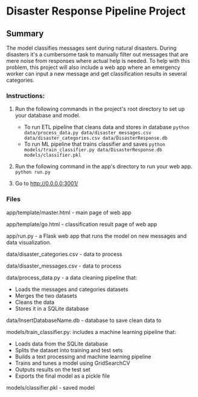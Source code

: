 # Disaster Response Pipeline Project

## Summary
The model classifies messages sent during natural disasters. During disasters it's a cumbersome task to manually filter out messages that are mere noise from responses where actual help is needed. To help with this problem, this project will also include a web app where an emergency worker can input a new message and get classification results in several categories.

### Instructions:
1. Run the following commands in the project's root directory to set up your database and model.

    - To run ETL pipeline that cleans data and stores in database
        `python data/process_data.py data/disaster_messages.csv data/disaster_categories.csv data/DisasterResponse.db`
    - To run ML pipeline that trains classifier and saves
        `python models/train_classifier.py data/DisasterResponse.db models/classifier.pkl`

2. Run the following command in the app's directory to run your web app.
    `python run.py`

3. Go to http://0.0.0.0:3001/

### Files

app/template/master.html - main page of web app

app/template/go.html - classification result page of web app

app/run.py - a Flask web app that runs the model on new messages and data visualization.

data/disaster_categories.csv - data to process

data/disaster_messages.csv - data to process

data/process_data.py - a data cleaning pipeline that:

- Loads the messages and categories datasets
- Merges the two datasets
- Cleans the data
- Stores it in a SQLite database

data/InsertDatabaseName.db - database to save clean data to

models/train_classifier.py: includes a machine learning pipeline that:

- Loads data from the SQLite database
- Splits the dataset into training and test sets
- Builds a text processing and machine learning pipeline
- Trains and tunes a model using GridSearchCV
- Outputs results on the test set
- Exports the final model as a pickle file

models/classifier.pkl - saved model
